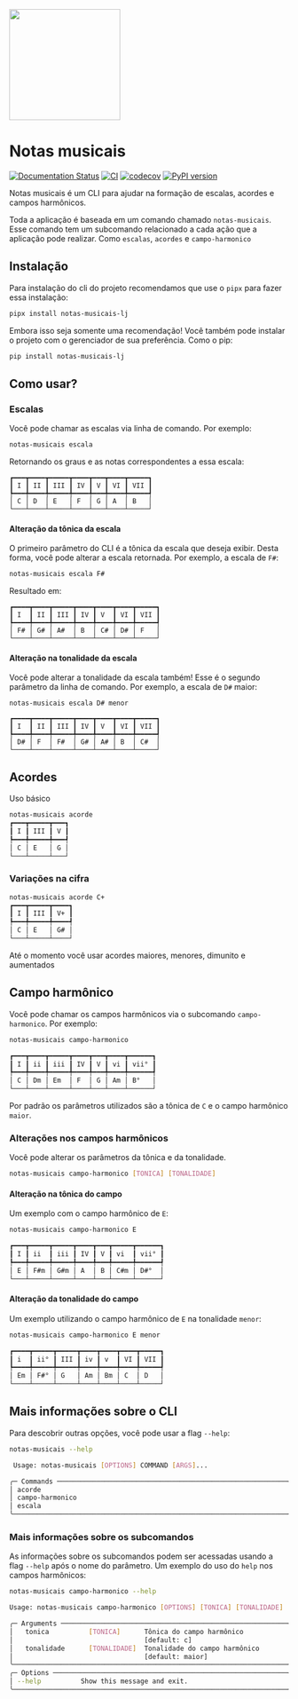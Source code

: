 <img src="https://notas-musicais.readthedocs.io/en/latest/assets/logo.png" width="200">

# Notas musicais

[![Documentation Status](https://readthedocs.org/projects/notas-musicais-lj/badge/?version=latest)](https://notas-musicais-lj.readthedocs.io/en/latest/?badge=latest)
[![CI](https://github.com/leonardojacomussi/notas-musicais/actions/workflows/ci.yml/badge.svg)](https://github.com/leonardojacomussi/notas-musicais/actions/workflows/ci.yml)
[![codecov](https://codecov.io/gh/leonardojacomussi/notas-musicais/branch/main/graph/badge.svg?token=OVQQF4IQY2)](https://codecov.io/gh/leonardojacomussi/notas-musicais)
[![PyPI version](https://badge.fury.io/py/notas-musicais.svg)](https://badge.fury.io/py/notas-musicais)

Notas musicais é um CLI para ajudar na formação de escalas, acordes e campos harmônicos.

Toda a aplicação é baseada em um comando chamado `notas-musicais`. Esse comando tem um subcomando relacionado a cada ação que a aplicação pode realizar. Como `escalas`, `acordes` e `campo-harmonico`

## Instalação

Para instalação do cli do projeto recomendamos que use o `pipx` para fazer essa instalação:

```bash
pipx install notas-musicais-lj
```

Embora isso seja somente uma recomendação! Você também pode instalar o projeto com o gerenciador de sua preferência. Como o pip:

```bash
pip install notas-musicais-lj
```

## Como usar?

### Escalas

Você pode chamar as escalas via linha de comando. Por exemplo:

```bash
notas-musicais escala
```

Retornando os graus e as notas correspondentes a essa escala:

```
┏━━━┳━━━━┳━━━━━┳━━━━┳━━━┳━━━━┳━━━━━┓
┃ I ┃ II ┃ III ┃ IV ┃ V ┃ VI ┃ VII ┃
┡━━━╇━━━━╇━━━━━╇━━━━╇━━━╇━━━━╇━━━━━┩
│ C │ D  │ E   │ F  │ G │ A  │ B   │
└───┴────┴─────┴────┴───┴────┴─────┘
```

#### Alteração da tônica da escala

O primeiro parâmetro do CLI é a tônica da escala que deseja exibir. Desta forma, você pode alterar a escala retornada. Por exemplo, a escala de `F#`:

```bash
notas-musicais escala F#
```

Resultado em:

```
┏━━━━┳━━━━┳━━━━━┳━━━━┳━━━━┳━━━━┳━━━━━┓
┃ I  ┃ II ┃ III ┃ IV ┃ V  ┃ VI ┃ VII ┃
┡━━━━╇━━━━╇━━━━━╇━━━━╇━━━━╇━━━━╇━━━━━┩
│ F# │ G# │ A#  │ B  │ C# │ D# │ F   │
└────┴────┴─────┴────┴────┴────┴─────┘
```

#### Alteração na tonalidade da escala

Você pode alterar a tonalidade da escala também! Esse é o segundo parâmetro da linha de comando. Por exemplo, a escala de `D#` maior:

```
notas-musicais escala D# menor

┏━━━━┳━━━━┳━━━━━┳━━━━┳━━━━┳━━━━┳━━━━━┓
┃ I  ┃ II ┃ III ┃ IV ┃ V  ┃ VI ┃ VII ┃
┡━━━━╇━━━━╇━━━━━╇━━━━╇━━━━╇━━━━╇━━━━━┩
│ D# │ F  │ F#  │ G# │ A# │ B  │ C#  │
└────┴────┴─────┴────┴────┴────┴─────┘

```

## Acordes

Uso básico

```bash
notas-musicais acorde
┏━━━┳━━━━━┳━━━┓
┃ I ┃ III ┃ V ┃
┡━━━╇━━━━━╇━━━┩
│ C │ E   │ G │
└───┴─────┴───┘
```

### Variações na cifra

```bash
notas-musicais acorde C+
┏━━━┳━━━━━┳━━━━┓
┃ I ┃ III ┃ V+ ┃
┡━━━╇━━━━━╇━━━━┩
│ C │ E   │ G# │
└───┴─────┴────┘
```

Até o momento você usar acordes maiores, menores, dimunito e aumentados

## Campo harmônico

Você pode chamar os campos harmônicos via o subcomando `campo-harmonico`. Por exemplo:

```bash
notas-musicais campo-harmonico

┏━━━┳━━━━┳━━━━━┳━━━━┳━━━┳━━━━┳━━━━━━┓
┃ I ┃ ii ┃ iii ┃ IV ┃ V ┃ vi ┃ vii° ┃
┡━━━╇━━━━╇━━━━━╇━━━━╇━━━╇━━━━╇━━━━━━┩
│ C │ Dm │ Em  │ F  │ G │ Am │ B°   │
└───┴────┴─────┴────┴───┴────┴──────┘
```

Por padrão os parâmetros utilizados são a tônica de `C` e o campo harmônico `maior`.

### Alterações nos campos harmônicos

Você pode alterar os parâmetros da tônica e da tonalidade.

```bash
notas-musicais campo-harmonico [TONICA] [TONALIDADE]
```

#### Alteração na tônica do campo

Um exemplo com o campo harmônico de `E`:

```bash
notas-musicais campo-harmonico E

┏━━━┳━━━━━┳━━━━━┳━━━━┳━━━┳━━━━━┳━━━━━━┓
┃ I ┃ ii  ┃ iii ┃ IV ┃ V ┃ vi  ┃ vii° ┃
┡━━━╇━━━━━╇━━━━━╇━━━━╇━━━╇━━━━━╇━━━━━━┩
│ E │ F#m │ G#m │ A  │ B │ C#m │ D#°  │
└───┴─────┴─────┴────┴───┴─────┴──────┘
```

#### Alteração da tonalidade do campo

Um exemplo utilizando o campo harmônico de `E` na tonalidade `menor`:

```bash
notas-musicais campo-harmonico E menor

┏━━━━┳━━━━━┳━━━━━┳━━━━┳━━━━┳━━━━┳━━━━━┓
┃ i  ┃ ii° ┃ III ┃ iv ┃ v  ┃ VI ┃ VII ┃
┡━━━━╇━━━━━╇━━━━━╇━━━━╇━━━━╇━━━━╇━━━━━┩
│ Em │ F#° │ G   │ Am │ Bm │ C  │ D   │
└────┴─────┴─────┴────┴────┴────┴─────┘
```

## Mais informações sobre o CLI

Para descobrir outras opções, você pode usar a flag `--help`:

```bash
notas-musicais --help

 Usage: notas-musicais [OPTIONS] COMMAND [ARGS]...

╭─ Commands ──────────────────────────────────────────────────────────╮
│ acorde                                                              │
│ campo-harmonico                                                     │
│ escala                                                              │
╰─────────────────────────────────────────────────────────────────────╯
```

### Mais informações sobre os subcomandos

As informações sobre os subcomandos podem ser acessadas usando a flag `--help` após o nome do parâmetro. Um exemplo do uso do `help` nos campos harmônicos:

```bash
notas-musicais campo-harmonico --help

Usage: notas-musicais campo-harmonico [OPTIONS] [TONICA] [TONALIDADE]

╭─ Arguments ─────────────────────────────────────────────────────────╮
│   tonica          [TONICA]      Tônica do campo harmônico           │
│                                 [default: c]                        │
│   tonalidade      [TONALIDADE]  Tonalidade do campo harmônico       │
│                                 [default: maior]                    │
╰─────────────────────────────────────────────────────────────────────╯
╭─ Options ───────────────────────────────────────────────────────────╮
│ --help          Show this message and exit.                         │
╰─────────────────────────────────────────────────────────────────────╯
```
